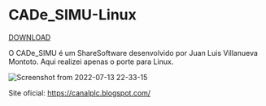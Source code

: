 # CADe_SIMU-Linux

[DOWNLOAD](https://github.com/KelvinNovais/CADe_SIMU-Linux/releases/download/Stable/CADe_SIMU-x86_64-Versao_1.0.0.AppImage)

O CADe_SIMU é um ShareSoftware desenvolvido por Juan Luis Villanueva Montoto.
Aqui realizei apenas o porte para Linux.


![Screenshot from 2022-07-13 22-33-15](https://user-images.githubusercontent.com/83086622/178868286-010a41cc-6191-450a-891a-d7892ea5d31f.png)

Site oficial: https://canalplc.blogspot.com/

